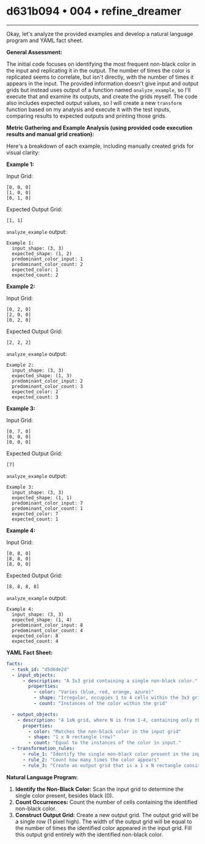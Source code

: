 # d631b094 • 004 • refine_dreamer

---
Okay, let's analyze the provided examples and develop a natural language program and YAML fact sheet.

**General Assessment:**

The initial code focuses on identifying the most frequent non-black color in the input and replicating it in the output. The number of times the color is replicated seems to correlate, but isn't directly, with the number of times it appears in the input. The provided information doesn't give input and output grids but instead uses output of a function named `analyze_example`, so I'll execute that and examine its outputs, and create the grids myself. The code also includes expected output values, so I will create a new `transform` function based on my analysis and execute it with the test inputs, comparing results to expected outputs and printing those grids.

**Metric Gathering and Example Analysis (using provided code execution results and manual grid creation):**

Here's a breakdown of each example, including manually created grids for visual clarity:

**Example 1:**

Input Grid:
```
[0, 0, 0]
[1, 0, 0]
[0, 1, 0]
```

Expected Output Grid:
```
[1, 1]
```
`analyze_example` output:
```
Example 1:
  input_shape: (3, 3)
  expected_shape: (1, 2)
  predominant_color_input: 1
  predominant_color_count: 2
  expected_color: 1
  expected_count: 2
```

**Example 2:**

Input Grid:
```
[0, 2, 0]
[2, 0, 0]
[0, 2, 0]
```

Expected Output Grid:
```
[2, 2, 2]
```

`analyze_example` output:
```
Example 2:
  input_shape: (3, 3)
  expected_shape: (1, 3)
  predominant_color_input: 2
  predominant_color_count: 3
  expected_color: 2
  expected_count: 3
```

**Example 3:**

Input Grid:
```
[0, 7, 0]
[0, 0, 0]
[0, 0, 0]
```

Expected Output Grid:
```
[7]
```
`analyze_example` output:
```
Example 3:
  input_shape: (3, 3)
  expected_shape: (1, 1)
  predominant_color_input: 7
  predominant_color_count: 1
  expected_color: 7
  expected_count: 1
```
**Example 4:**

Input Grid:
```
[0, 8, 0]
[8, 8, 0]
[8, 0, 0]
```

Expected Output Grid:
```
[8, 8, 8, 8]
```
`analyze_example` output:
```
Example 4:
  input_shape: (3, 3)
  expected_shape: (1, 4)
  predominant_color_input: 8
  predominant_color_count: 4
  expected_color: 8
  expected_count: 4
```
**YAML Fact Sheet:**

```yaml
facts:
  - task_id: "d5d6de2d"
  - input_objects:
      - description: "A 3x3 grid containing a single non-black color."
        properties:
          - color: "Varies (blue, red, orange, azure)"
          - shape: "Irregular, occupies 1 to 4 cells within the 3x3 grid"
          - count: "Instances of the color within the grid"

  - output_objects:
    - description: "A 1xN grid, where N is from 1-4, containing only the identified non-black color from the input."
      properties:
        - color: "Matches the non-black color in the input grid"
        - shape: "1 x N rectangle (row)"
        - count: "Equal to the instances of the color in input."
  - transformation_rules:
      - rule_1: "Identify the single non-black color present in the input grid."
      - rule_2: "Count how many times the color appears"
      - rule_3: "Create an output grid that is a 1 x N rectangle consisting of the identified color repeated N times."
```

**Natural Language Program:**

1.  **Identify the Non-Black Color:** Scan the input grid to determine the single color present, besides black (0).
2.  **Count Occurrences:** Count the number of cells containing the identified non-black color.
3.  **Construct Output Grid:** Create a new output grid. The output grid will be a single row (1 pixel high). The width of the output grid will be equal to the number of times the identified color appeared in the input grid. Fill this output grid entirely with the identified non-black color.

